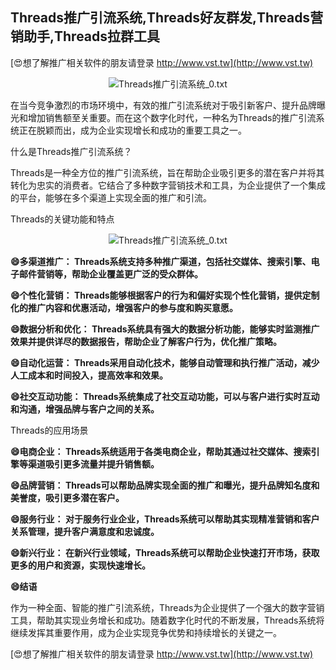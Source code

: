 ## **Threads推广引流系统,Threads好友群发,Threads营销助手,Threads拉群工具**

[😍想了解推广相关软件的朋友请登录 http://www.vst.tw](http://www.vst.tw)

 <center><img src="https://vst.tw/MP4/tuiguang/png/5.png" alt="Threads推广引流系统_0.txt"></center>

在当今竞争激烈的市场环境中，有效的推广引流系统对于吸引新客户、提升品牌曝光和增加销售额至关重要。而在这个数字化时代，一种名为Threads的推广引流系统正在脱颖而出，成为企业实现增长和成功的重要工具之一。

什么是Threads推广引流系统？

Threads是一种全方位的推广引流系统，旨在帮助企业吸引更多的潜在客户并将其转化为忠实的消费者。它结合了多种数字营销技术和工具，为企业提供了一个集成的平台，能够在多个渠道上实现全面的推广和引流。

Threads的关键功能和特点

 <center><img src="https://vst.tw/MP4/tuiguang/png/0.png" alt="Threads推广引流系统_0.txt"></center>

**😄多渠道推广： Threads系统支持多种推广渠道，包括社交媒体、搜索引擎、电子邮件营销等，帮助企业覆盖更广泛的受众群体。**

**😄个性化营销： Threads能够根据客户的行为和偏好实现个性化营销，提供定制化的推广内容和优惠活动，增强客户的参与度和购买意愿。**

**😄数据分析和优化： Threads系统具有强大的数据分析功能，能够实时监测推广效果并提供详尽的数据报告，帮助企业了解客户行为，优化推广策略。**

**😄自动化运营： Threads采用自动化技术，能够自动管理和执行推广活动，减少人工成本和时间投入，提高效率和效果。**

**😄社交互动功能： Threads系统集成了社交互动功能，可以与客户进行实时互动和沟通，增强品牌与客户之间的关系。**

Threads的应用场景

**😄电商企业： Threads系统适用于各类电商企业，帮助其通过社交媒体、搜索引擎等渠道吸引更多流量并提升销售额。**

**😄品牌营销： Threads可以帮助品牌实现全面的推广和曝光，提升品牌知名度和美誉度，吸引更多潜在客户。**

**😄服务行业： 对于服务行业企业，Threads系统可以帮助其实现精准营销和客户关系管理，提升客户满意度和忠诚度。**

**😄新兴行业： 在新兴行业领域，Threads系统可以帮助企业快速打开市场，获取更多的用户和资源，实现快速增长。**

**😄结语**

作为一种全面、智能的推广引流系统，Threads为企业提供了一个强大的数字营销工具，帮助其实现业务增长和成功。随着数字化时代的不断发展，Threads系统将继续发挥其重要作用，成为企业实现竞争优势和持续增长的关键之一。

[😍想了解推广相关软件的朋友请登录 http://www.vst.tw](http://www.vst.tw)



